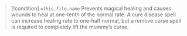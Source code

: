 
> [!condition] `=this.file.name`
> Prevents magical healing and causes wounds to heal at one-tenth of the normal rate. A cure disease spell can increase healing rate to one-half normal, but a remove curse spell is required to completely lift the mummy’s curse.